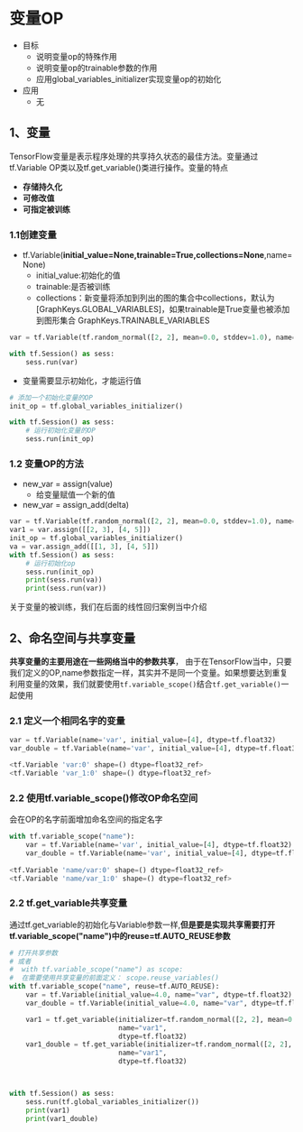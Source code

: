 # 变量OP

- 目标
  - 说明变量op的特殊作用
  - 说明变量op的trainable参数的作用
  - 应用global_variables_initializer实现变量op的初始化
- 应用
  - 无

## 1、变量

TensorFlow变量是表示程序处理的共享持久状态的最佳方法。变量通过 tf.Variable OP类以及tf.get_variable()类进行操作。变量的特点

* **存储持久化**
* **可修改值**
* **可指定被训练**

### 1.1创建变量

* tf.Variable(**initial_value=None,trainable=True,collections=None**,name=None)
  * initial_value:初始化的值
  * trainable:是否被训练
  * collections：新变量将添加到列出的图的集合中collections，默认为[GraphKeys.GLOBAL_VARIABLES]，如果trainable是True变量也被添加到图形集合 GraphKeys.TRAINABLE_VARIABLES 

```python
var = tf.Variable(tf.random_normal([2, 2], mean=0.0, stddev=1.0), name="var", trainable=True)

with tf.Session() as sess:
    sess.run(var)
```

* 变量需要显示初始化，才能运行值

```python
# 添加一个初始化变量的OP
init_op = tf.global_variables_initializer()

with tf.Session() as sess:
    # 运行初始化变量的OP
    sess.run(init_op)

```

### 1.2 变量OP的方法

* new_var = assign(value)
  * 给变量赋值一个新的值
* new_var = assign_add(delta)

```python
var = tf.Variable(tf.random_normal([2, 2], mean=0.0, stddev=1.0), name="var", trainable=True)
var1 = var.assign([[2, 3], [4, 5]])
init_op = tf.global_variables_initializer()
va = var.assign_add([[1, 3], [4, 5]])
with tf.Session() as sess:
    # 运行初始化op
    sess.run(init_op)
    print(sess.run(va))
    print(sess.run(var))
```

关于变量的被训练，我们在后面的线性回归案例当中介绍

## 2、命名空间与共享变量

**共享变量的主要用途在一些网络当中的参数共享**， 由于在TensorFlow当中，只要我们定义的OP,name参数指定一样，其实并不是同一个变量。如果想要达到重复利用变量的效果，我们就要使用`tf.variable_scope()`结合`tf.get_variable()`一起使用

### 2.1 定义一个相同名字的变量

```python
var = tf.Variable(name='var', initial_value=[4], dtype=tf.float32)
var_double = tf.Variable(name='var', initial_value=[4], dtype=tf.float32)

<tf.Variable 'var:0' shape=() dtype=float32_ref>
<tf.Variable 'var_1:0' shape=() dtype=float32_ref>
```

### 2.2 使用tf.variable_scope()修改OP命名空间

会在OP的名字前面增加命名空间的指定名字

```python
with tf.variable_scope("name"):
    var = tf.Variable(name='var', initial_value=[4], dtype=tf.float32)
    var_double = tf.Variable(name='var', initial_value=[4], dtype=tf.float32)
    
<tf.Variable 'name/var:0' shape=() dtype=float32_ref>
<tf.Variable 'name/var_1:0' shape=() dtype=float32_ref>
```

### 2.2 tf.get_variable共享变量

通过tf.get_variable的初始化与Variable参数一样,**但是要是实现共享需要打开tf.variable_scope("name")中的reuse=tf.AUTO_REUSE参数** 


```python
# 打开共享参数
# 或者
#  with tf.variable_scope("name") as scope:
#  在需要使用共享变量的前面定义： scope.reuse_variables()
with tf.variable_scope("name", reuse=tf.AUTO_REUSE):
    var = tf.Variable(initial_value=4.0, name="var", dtype=tf.float32)
    var_double = tf.Variable(initial_value=4.0, name="var", dtype=tf.float32)

    var1 = tf.get_variable(initializer=tf.random_normal([2, 2], mean=0.0, stddev=1.0),
                           name="var1",
                           dtype=tf.float32)
    var1_double = tf.get_variable(initializer=tf.random_normal([2, 2], mean=0.0, stddev=1.0),
                           name="var1",
                           dtype=tf.float32)



with tf.Session() as sess:
    sess.run(tf.global_variables_initializer())
    print(var1)
    print(var1_double)
```





